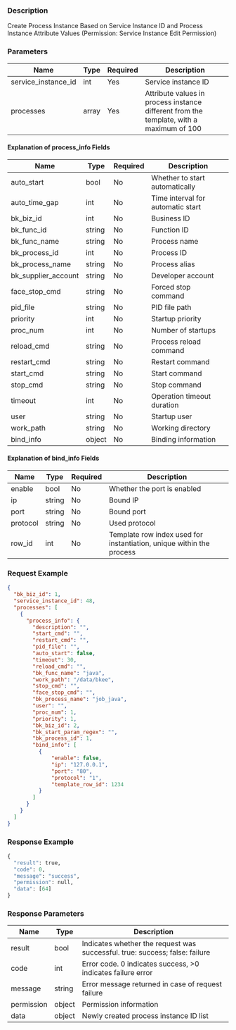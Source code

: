 ### Description

Create Process Instance Based on Service Instance ID and Process Instance Attribute Values (Permission: Service Instance
Edit Permission)

### Parameters

| Name                | Type  | Required | Description                                                                             |
|---------------------|-------|----------|-----------------------------------------------------------------------------------------|
| service_instance_id | int   | Yes      | Service instance ID                                                                     |
| processes           | array | Yes      | Attribute values in process instance different from the template, with a maximum of 100 |

#### Explanation of process_info Fields

| Name                | Type   | Required | Description                       |
|---------------------|--------|----------|-----------------------------------|
| auto_start          | bool   | No       | Whether to start automatically    |
| auto_time_gap       | int    | No       | Time interval for automatic start |
| bk_biz_id           | int    | No       | Business ID                       |
| bk_func_id          | string | No       | Function ID                       |
| bk_func_name        | string | No       | Process name                      |
| bk_process_id       | int    | No       | Process ID                        |
| bk_process_name     | string | No       | Process alias                     |
| bk_supplier_account | string | No       | Developer account                 |
| face_stop_cmd       | string | No       | Forced stop command               |
| pid_file            | string | No       | PID file path                     |
| priority            | int    | No       | Startup priority                  |
| proc_num            | int    | No       | Number of startups                |
| reload_cmd          | string | No       | Process reload command            |
| restart_cmd         | string | No       | Restart command                   |
| start_cmd           | string | No       | Start command                     |
| stop_cmd            | string | No       | Stop command                      |
| timeout             | int    | No       | Operation timeout duration        |
| user                | string | No       | Startup user                      |
| work_path           | string | No       | Working directory                 |
| bind_info           | object | No       | Binding information               |

#### Explanation of bind_info Fields

| Name     | Type   | Required | Description                                                          |
|----------|--------|----------|----------------------------------------------------------------------|
| enable   | bool   | No       | Whether the port is enabled                                          |
| ip       | string | No       | Bound IP                                                             |
| port     | string | No       | Bound port                                                           |
| protocol | string | No       | Used protocol                                                        |
| row_id   | int    | No       | Template row index used for instantiation, unique within the process |

### Request Example

```json
{
  "bk_biz_id": 1,
  "service_instance_id": 48,
  "processes": [
    {
      "process_info": {
        "description": "",
        "start_cmd": "",
        "restart_cmd": "",
        "pid_file": "",
        "auto_start": false,
        "timeout": 30,
        "reload_cmd": "",
        "bk_func_name": "java",
        "work_path": "/data/bkee",
        "stop_cmd": "",
        "face_stop_cmd": "",
        "bk_process_name": "job_java",
        "user": "",
        "proc_num": 1,
        "priority": 1,
        "bk_biz_id": 2,
        "bk_start_param_regex": "",
        "bk_process_id": 1,
        "bind_info": [
          {
              "enable": false,
              "ip": "127.0.0.1",
              "port": "80",
              "protocol": "1",
              "template_row_id": 1234
          }
        ]
      }
    }
  ]
}
```

### Response Example

```python
{
  "result": true,
  "code": 0,
  "message": "success",
  "permission": null,
  "data": [64]
}
```

### Response Parameters

| Name       | Type   | Description                                                                 |
|------------|--------|-----------------------------------------------------------------------------|
| result     | bool   | Indicates whether the request was successful. true: success; false: failure |
| code       | int    | Error code. 0 indicates success, >0 indicates failure error                 |
| message    | string | Error message returned in case of request failure                           |
| permission | object | Permission information                                                      |
| data       | object | Newly created process instance ID list                                      |

